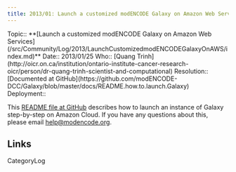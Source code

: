 ```yaml
---
title: 2013/01: Launch a customized modENCODE Galaxy on Amazon Web Services
---
```



<div class='logbox'>
 Topic:: **[Launch a customized modENCODE Galaxy on Amazon Web Services](/src/Community/Log/2013/LaunchCustomizedmodENCODEGalaxyOnAWS/index.md)**
 Date:: 2013/01/25
 Who:: [Quang Trinh](http://oicr.on.ca/institution/ontario-institute-cancer-research-oicr/person/dr-quang-trinh-scientist-and-computational)
 Resolution:: [Documented at GitHub](https://github.com/modENCODE-DCC/Galaxy/blob/master/docs/README.how.to.launch.Galaxy)
 Deployment::
</div>

This [README file at GitHub](https://github.com/modENCODE-DCC/Galaxy/blob/master/docs/README.how.to.launch.Galaxy) describes how to launch an instance of Galaxy step-by-step on Amazon Cloud.  If you have any questions about this, please email help@modencode.org.

## Links

CategoryLog
